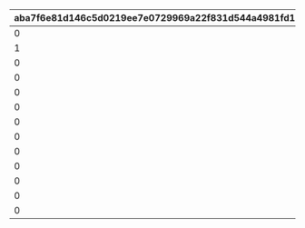|aba7f6e81d146c5d0219ee7e0729969a22f831d544a4981fd1eb0139bd45c83a|dc9f70ea9ae021f8888a80f75a119c958802635f3395922e11d611ca9a406fab|1660bd0a0bca8cd91d31e131edad3d06d45c955ce135462dcced03bb29886147|59c2e3cde7a5f84143410f44248a44f83bd49c240b3a54b3092f7d519be434c1|c425d8434229367fcba7c06d4b60c194a8e84da2bddcee8fd7479ed527feae06|5058f5d275647804c08c518bf9f1aae8e52204a820253f0b1abb1f7de18895cc|6598ae61e910b7a5758dc4f770603712d8fc8229f5937e81dd2c6de10a7246b1|56a0a6a0a452e512d8c3c6ccea22a4737c820a3aecbac93e2f9a48d973d1a0ec|049cae8710dd3acc68468e597b7b839a57765d2fb25ba31f0acea399b7274705|d6376f4ce9acb84be6ed0294bd9a46aea2039b8be9098c352251d73b88efbfd4|47f937326a0dde0f3212ae2716eb001829f849d488be420cd1739ee0cb61c070|
| --- | --- | --- | --- | --- | --- | --- | --- | --- | --- | --- |
|0|2|0|0|0|1|1001|10011|1|10011105|pt|
|1|2|0|0|0|2|1002|10015|1|10015103|m|
|0|2|0|0|5021700|3|1003|10021|1|10021108|pt|
|0|3|0|0|5027700|4|1004|10027|1|5027007|pt|
|0|2|0|0|5040700|5|1005|10040|1|10040105|pt|
|0|1|5046006|1|0|6|1006|10046|1|5046006|pt|
|0|3|5072006|3|0|7|1007|10072|1|5072006|pt|
|0|3|5080000|3|5080700|8|1008|10080|0|5080007|pt|
|0|0|0|0|9004201|9|1009|0|0|0|pt|
|0|1|5096007|3|5096700|10|1010|10096|1|5096007|pt|
|0|2|5126000|3|0|11|1012|10126|1|10126107|pt|
|0|3|5142000|1|5142700|12|1013|10142|1|5142007|pt|
|0|3|5156000|1|5156700|13|1014|10156|1|5156007|pt|
